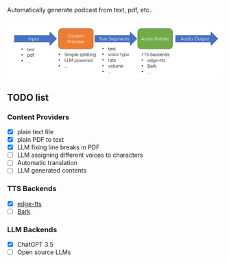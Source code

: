 
Automatically generate podcast from text, pdf, etc..

![readme](readme.png)

## TODO list

### Content Providers

- [x] plain text file
- [x] plain PDF to text
- [x] LLM fixing line breaks in PDF
- [ ] LLM assigning different voices to characters
- [ ] Automatic translation
- [ ] LLM generated contents

### TTS Backends

- [x] [edge-tts](https://github.com/rany2/edge-tts)
- [ ] [Bark](https://github.com/suno-ai/bark)

### LLM Backends

- [x] ChatGPT 3.5
- [ ] Open source LLMs
